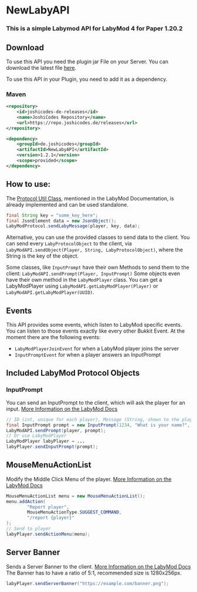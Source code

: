 # NewLabyAPI
### This is a simple Labymod API for LabyMod 4 for Paper 1.20.2

## Download
To use this API you need the plugin jar File on your Server.
You can download the latest file [here](https://github.com/JoshiCodes/NewLabyAPI/releases).

To use this API in your Plugin, you need to add it as a dependency.
### Maven
````xml
<repository>
    <id>joshicodes-de-releases</id>
    <name>JoshiCodes Repository</name>
    <url>https://repo.joshicodes.de/releases</url>
</repository>

<dependency>
    <groupId>de.joshicodes</groupId>
    <artifactId>NewLabyAPI</artifactId>
    <version>1.2.1</version>
    <scope>provided</scope>
</dependency>
````

## How to use:
The [Protocol Util Class](https://docs.labymod.net/pages/server/protocol/protocol/#utils-class), mentioned in the LabyMod Documentation,
is already implemented and can be used standalone.

````java
final String key = "some_key_here";
final JsonElement data = new JsonObject();
LabyModProtocol.sendLabyMessage(player, key, data);
````

Alternative, you can use the provided classes to send data to the client.
You can send every ``LabyProtocolObject`` to the client, via `LabyModAPI.sendObject(Player, String, LabyProtocolObject)`, where the String is the key of the object.

Some classes, like ``InputPrompt`` have their own Methods to send them to the client:
``LabyModAPI.sendPrompt(Player, InputPrompt)``
Some objects even have their own method in the ``LabyModPlayer`` class.
You can get a LabyModPlayer using ``LabyModAPI.getLabyModPlayer(Player)`` or ``LabyModAPI.getLabyModPlayer(UUID)``.

## Events
This API provides some events, which listen to LabyMod specific events.
You can listen to those events exactly like every other Bukkit Event.
At the moment there are the following events:
- ``LabyModPlayerJoinEvent`` for when a LabyMod player joins the server
- ``InputPromptEvent`` for when a player answers an InputPrompt

## Included LabyMod Protocol Objects
### InputPrompt
You can send an InputPrompt to the client, which will ask the player for an input.
[More Information on the LabyMod Docs](https://docs.labymod.net/pages/server/minecraft/input_prompt/)
````java
// ID (int, unique for each player), Message (String, shown to the player), Value (String, default value), Placeholder (String, placeholder)
final InputPrompt prompt = new InputPrompt(1234, "What is your name?", "<Name>", "<Name>");
LabyModAPI.sendPrompt(player, prompt);
// Or use LabyModPlayer
LabyModPlayer labyPlayer = ...
labyPlayer.sendInputPrompt(prompt);
````

## MouseMenuActionList
Modify the Middle Click Menu of the player.
[More Information on the LabyMod Docs](https://docs.labymod.net/pages/server/labymod/action_menu/)
````java
MouseMenuActionList menu = new MouseMenuActionList();
menu.addAction(
        "Report player",
        MouseMenuActionType.SUGGEST_COMMAND,
        "/report {player}"
);
// Send to player
labyPlayer.sendActionMenu(menu);
````

## Server Banner
Sends a Server Banner to the client.
[More Information on the LabyMod Docs](https://docs.labymod.net/pages/server/displays/tablist/#server-banner)
The Banner has to have a ratio of 5:1, recommended size is 1280x256px.
````java
labyPlayer.sendServerBanner("https://example.com/banner.png");
````